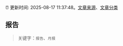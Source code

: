 :alarm_clock: 更新时间: 2025-08-17 11:37:48。[文章来源](/README.md)、[文章分类](/TAGS.md)

## 报告


> 关键字：`报告`、`月报`



